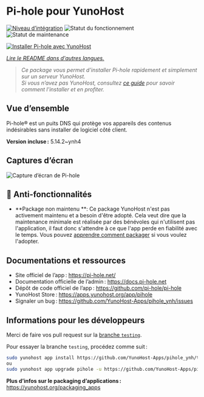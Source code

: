 <!--
Nota bene : ce README est automatiquement généré par <https://github.com/YunoHost/apps/tree/master/tools/readme_generator>
Il NE doit PAS être modifié à la main.
-->

# Pi-hole pour YunoHost

[![Niveau d’intégration](https://dash.yunohost.org/integration/pihole.svg)](https://dash.yunohost.org/appci/app/pihole) ![Statut du fonctionnement](https://ci-apps.yunohost.org/ci/badges/pihole.status.svg) ![Statut de maintenance](https://ci-apps.yunohost.org/ci/badges/pihole.maintain.svg)

[![Installer Pi-hole avec YunoHost](https://install-app.yunohost.org/install-with-yunohost.svg)](https://install-app.yunohost.org/?app=pihole)

*[Lire le README dans d'autres langues.](./ALL_README.md)*

> *Ce package vous permet d’installer Pi-hole rapidement et simplement sur un serveur YunoHost.*  
> *Si vous n’avez pas YunoHost, consultez [ce guide](https://yunohost.org/install) pour savoir comment l’installer et en profiter.*

## Vue d’ensemble

Pi-hole® est un puits DNS qui protège vos appareils des contenus indésirables sans installer de logiciel côté client.


**Version incluse :** 5.14.2~ynh4

## Captures d’écran

![Capture d’écran de Pi-hole](./doc/screenshots/dashboard.png)

## :red_circle: Anti-fonctionnalités

- **Package non maintenu **: Ce package YunoHost n'est pas activement maintenu et a besoin d'être adopté. Cela veut dire que la maintenance minimale est réalisée par des bénévoles qui n'utilisent pas l'application, il faut donc s'attendre à ce que l'app perde en fiabilité avec le temps. Vous pouvez [apprendre comment packager](https://yunohost.org/packaging_apps_intro) si vous voulez l'adopter.

## Documentations et ressources

- Site officiel de l’app : <https://pi-hole.net/>
- Documentation officielle de l’admin : <https://docs.pi-hole.net>
- Dépôt de code officiel de l’app : <https://github.com/pi-hole/pi-hole>
- YunoHost Store : <https://apps.yunohost.org/app/pihole>
- Signaler un bug : <https://github.com/YunoHost-Apps/pihole_ynh/issues>

## Informations pour les développeurs

Merci de faire vos pull request sur la [branche `testing`](https://github.com/YunoHost-Apps/pihole_ynh/tree/testing).

Pour essayer la branche `testing`, procédez comme suit :

```bash
sudo yunohost app install https://github.com/YunoHost-Apps/pihole_ynh/tree/testing --debug
ou
sudo yunohost app upgrade pihole -u https://github.com/YunoHost-Apps/pihole_ynh/tree/testing --debug
```

**Plus d’infos sur le packaging d’applications :** <https://yunohost.org/packaging_apps>
